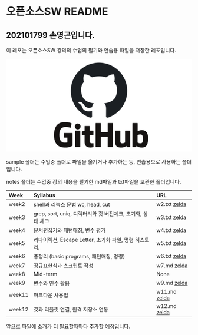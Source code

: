 # 오픈소스SW README

## 202101799 손영곤입니다.

이 레포는 오픈소스SW 강의의 수업의 필기와 연습용 파일을 저장한 레포입니다.  

![github](https://github.com/uhohrung/git_test_repo/blob/main/github.png?raw=true)  

sample 폴더는 수업중 폴더로 파일을 옮기거나 추가하는 등, 연습용으로 사용하는 폴더입니다.  

notes 폴더는 수업중 강의 내용을 필기한 md파일과 txt파일을 보관한 폴더입니다.  

|**Week**|**Syllabus**|**URL**|
|:---|:---|:---|
|week2|shell과 리눅스 문법 wc, head, cut|w2.txt [zelda](https://github.com/uhohrung/git_test_repo/blob/main/notes/w2.txt)|
|week3|grep, sort, uniq, 디렉터리와 깃 버전체크, 초기화, 상태 체크|w3.txt [zelda](https://github.com/uhohrung/git_test_repo/blob/main/notes/w3.txt)|
|week4|문서편집기와 패턴매칭, 변수 평가|w4.txt [zelda](https://github.com/uhohrung/git_test_repo/blob/main/notes/w4.txt)|
|week5|리다이렉션, Escape Letter, 초기화 파일, 명령 히스토리,|w5.txt [zelda](https://github.com/uhohrung/git_test_repo/blob/main/notes/w5.txt)|
|week6|총정리 (basic programs, 패턴매칭, 명령)|w6.txt [zelda](https://github.com/uhohrung/git_test_repo/blob/main/notes/w6.txt)|
|week7|정규표현식과 스크립트 작성|w7.md [zelda](https://github.com/uhohrung/git_test_repo/blob/main/notes/w7.md)|  
|week8|Mid-term|None|  
|week9|변수와 인수 활용|w9.md [zelda](https://github.com/uhohrung/git_test_repo/blob/main/notes/w9.md)|
|week11|마크다운 사용법|w11.md [zelda](https://github.com/uhohrung/git_test_repo/blob/main/notes/w11.md)|
|week12|깃과 리플릿 연결, 원격 저장소 연동|w12.md [zelda](https://github.com/uhohrung/git_test_repo/blob/main/notes/w12.md)|  

앞으로 파일에 소개가 더 필요할때마다  추가할 예정입니다.  
